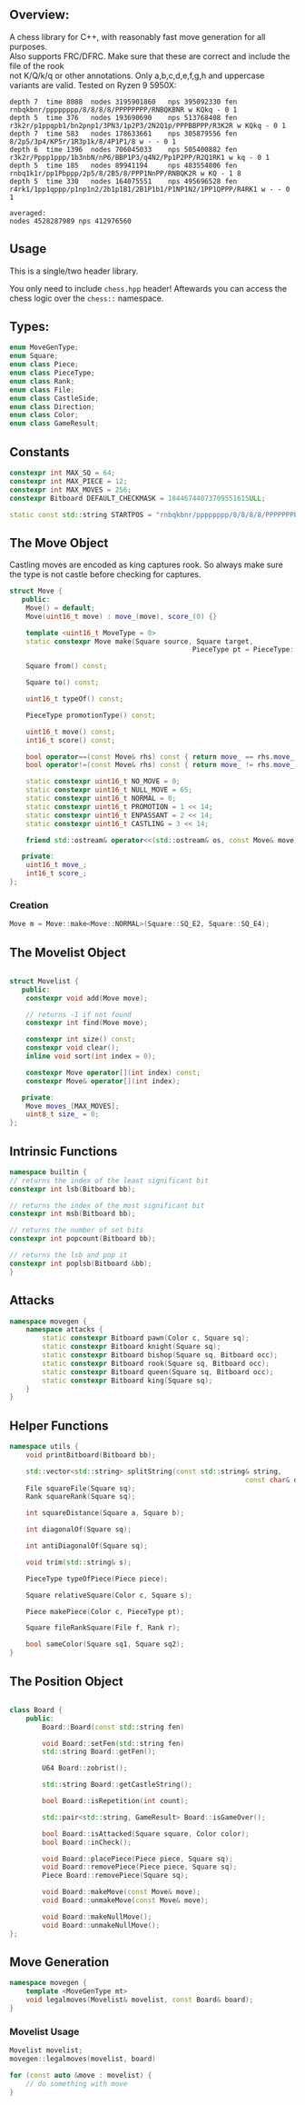 ## Overview:

A chess library for C++, with reasonably fast move generation for all purposes.  
Also supports FRC/DFRC. Make sure that these are correct and include the file of the rook  
not K/Q/k/q or other annotations. Only a,b,c,d,e,f,g,h and uppercase variants are valid.
Tested on Ryzen 9 5950X:

```
depth 7  time 8088  nodes 3195901860   nps 395092330 fen rnbqkbnr/pppppppp/8/8/8/8/PPPPPPPP/RNBQKBNR w KQkq - 0 1
depth 5  time 376   nodes 193690690    nps 513768408 fen r3k2r/p1ppqpb1/bn2pnp1/3PN3/1p2P3/2N2Q1p/PPPBBPPP/R3K2R w KQkq - 0 1
depth 7  time 583   nodes 178633661    nps 305879556 fen 8/2p5/3p4/KP5r/1R3p1k/8/4P1P1/8 w - - 0 1
depth 6  time 1396  nodes 706045033    nps 505400882 fen r3k2r/Pppp1ppp/1b3nbN/nP6/BBP1P3/q4N2/Pp1P2PP/R2Q1RK1 w kq - 0 1
depth 5  time 185   nodes 89941194     nps 483554806 fen rnbq1k1r/pp1Pbppp/2p5/8/2B5/8/PPP1NnPP/RNBQK2R w KQ - 1 8
depth 5  time 330   nodes 164075551    nps 495696528 fen r4rk1/1pp1qppp/p1np1n2/2b1p1B1/2B1P1b1/P1NP1N2/1PP1QPPP/R4RK1 w - - 0 1

averaged:
nodes 4528287989 nps 412976560
```

## Usage

This is a single/two header library.

You only need to include `chess.hpp` header!
Aftewards you can access the chess logic over the `chess::` namespace.

## Types:

```c++
enum MoveGenType;
enum Square;
enum class Piece;
enum class PieceType;
enum class Rank;
enum class File;
enum class CastleSide;
enum class Direction;
enum class Color;
enum class GameResult;
```

## Constants

```c++
constexpr int MAX_SQ = 64;
constexpr int MAX_PIECE = 12;
constexpr int MAX_MOVES = 256;
constexpr Bitboard DEFAULT_CHECKMASK = 18446744073709551615ULL;

static const std::string STARTPOS = "rnbqkbnr/pppppppp/8/8/8/8/PPPPPPPP/RNBQKBNR w KQkq - 0 1";

```

## The Move Object

Castling moves are encoded as king captures rook. So always make sure the type is not castle
before checking for captures.

```c++
struct Move {
   public:
    Move() = default;
    Move(uint16_t move) : move_(move), score_(0) {}

    template <uint16_t MoveType = 0>
    static constexpr Move make(Square source, Square target,
                                             PieceType pt = PieceType::KNIGHT);

    Square from() const;

    Square to() const;

    uint16_t typeOf() const;

    PieceType promotionType() const;

    uint16_t move() const;
    int16_t score() const;

    bool operator==(const Move& rhs) const { return move_ == rhs.move_; }
    bool operator!=(const Move& rhs) const { return move_ != rhs.move_; }

    static constexpr uint16_t NO_MOVE = 0;
    static constexpr uint16_t NULL_MOVE = 65;
    static constexpr uint16_t NORMAL = 0;
    static constexpr uint16_t PROMOTION = 1 << 14;
    static constexpr uint16_t ENPASSANT = 2 << 14;
    static constexpr uint16_t CASTLING = 3 << 14;

    friend std::ostream& operator<<(std::ostream& os, const Move& move);

   private:
    uint16_t move_;
    int16_t score_;
};
```

### Creation

```c++
Move m = Move::make<Move::NORMAL>(Square::SQ_E2, Square::SQ_E4);
```

## The Movelist Object

```c++

struct Movelist {
   public:
    constexpr void add(Move move);

    // returns -1 if not found
    constexpr int find(Move move);

    constexpr int size() const;
    constexpr void clear();
    inline void sort(int index = 0);

    constexpr Move operator[](int index) const;
    constexpr Move& operator[](int index);

   private:
    Move moves_[MAX_MOVES];
    uint8_t size_ = 0;
};
```

## Intrinsic Functions

```c++
namespace builtin {
// returns the index of the least significant bit
constexpr int lsb(Bitboard bb);

// returns the index of the most significant bit
constexpr int msb(Bitboard bb);

// returns the number of set bits
constexpr int popcount(Bitboard bb);

// returns the lsb and pop it
constexpr int poplsb(Bitboard &bb);
}

```

## Attacks

```c++
namespace movegen {
    namespace attacks {
        static constexpr Bitboard pawn(Color c, Square sq);
        static constexpr Bitboard knight(Square sq);
        static constexpr Bitboard bishop(Square sq, Bitboard occ);
        static constexpr Bitboard rook(Square sq, Bitboard occ);
        static constexpr Bitboard queen(Square sq, Bitboard occ);
        static constexpr Bitboard king(Square sq);
    }
}
```

## Helper Functions

```c++
namespace utils {
    void printBitboard(Bitboard bb);

    std::vector<std::string> splitString(const std::string& string,
                                                          const char& delimiter);
    File squareFile(Square sq);
    Rank squareRank(Square sq);

    int squareDistance(Square a, Square b);

    int diagonalOf(Square sq);

    int antiDiagonalOf(Square sq);

    void trim(std::string& s);

    PieceType typeOfPiece(Piece piece);

    Square relativeSquare(Color c, Square s);

    Piece makePiece(Color c, PieceType pt);

    Square fileRankSquare(File f, Rank r);

    bool sameColor(Square sq1, Square sq2);
}
```

## The Position Object

```c++

class Board {
    public:
        Board::Board(const std::string fen)

        void Board::setFen(std::string fen)
        std::string Board::getFen();

        U64 Board::zobrist();

        std::string Board::getCastleString();

        bool Board::isRepetition(int count);

        std::pair<std::string, GameResult> Board::isGameOver();

        bool Board::isAttacked(Square square, Color color);
        bool Board::inCheck();

        void Board::placePiece(Piece piece, Square sq);
        void Board::removePiece(Piece piece, Square sq);
        Piece Board::removePiece(Square sq);

        void Board::makeMove(const Move& move);
        void Board::unmakeMove(const Move& move);

        void Board::makeNullMove();
        void Board::unmakeNullMove();
};
```

## Move Generation

```c++
namespace movegen {
    template <MoveGenType mt>
    void legalmoves(Movelist& movelist, const Board& board);
}
```

### Movelist Usage

```c++
Movelist movelist;
movegen::legalmoves(movelist, board)

for (const auto &move : movelist) {
    // do something with move
}
```
